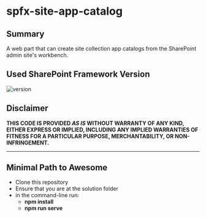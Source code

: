 # spfx-site-app-catalog

## Summary

A web part that can create site collection app catalogs from the SharePoint admin site's workbench.

## Used SharePoint Framework Version

![version](https://img.shields.io/badge/version-1.20.0-green.svg)

## Disclaimer

**THIS CODE IS PROVIDED _AS IS_ WITHOUT WARRANTY OF ANY KIND, EITHER EXPRESS OR IMPLIED, INCLUDING ANY IMPLIED WARRANTIES OF FITNESS FOR A PARTICULAR PURPOSE, MERCHANTABILITY, OR NON-INFRINGEMENT.**

---

## Minimal Path to Awesome

- Clone this repository
- Ensure that you are at the solution folder
- in the command-line run:
  - **npm install**
  - **npm run serve**
